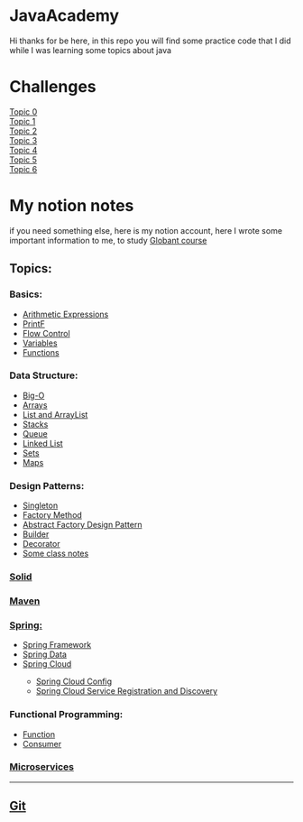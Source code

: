 # JavaAcademy
Hi 
thanks for be here, in this repo you will find some practice code that I did while I was learning some topics about java
# Challenges 

<a href="https://github.com/mtrujillo92/JavaAcademy/tree/main/Topic0"> Topic 0 </a> <br>
<a href="https://github.com/mtrujillo92/JavaAcademy/tree/main/Topic1"> Topic 1 </a> <br>
<a href="https://github.com/mtrujillo92/JavaAcademy/tree/main/Topic2"> Topic 2 </a> <br>
<a href="https://github.com/mtrujillo92/JavaAcademy/tree/main/Topic3"> Topic 3 </a> <br>
<a href="https://github.com/mtrujillo92/JavaAcademy/tree/main/Topic4"> Topic 4 </a> <br>
<a href="https://github.com/mtrujillo92/JavaAcademy/tree/main/Topic5"> Topic 5 </a> <br>
<a href="https://github.com/mtrujillo92/JavaAcademy/tree/main/Topic6"> Topic 6 </a> <br>
# My notion notes 

if you need something else, here is my notion account, here I wrote some important information to me, to study
<a href="https://www.notion.so/Java-Globant-Course-314232df06fc45d48476c478bbab95b5"> Globant course </a> <br>
<h2>Topics:</h2> 
<h3>Basics:</h3>
<ul>
      <li><a href="https://www.notion.so/Arithmetic-Expressions-b5773fdd3ddc4c55b677cc0a1caae29b"> Arithmetic Expressions</a></li>
      <li><a href="https://www.notion.so/PrintF-7f68051392e44a63abcc88baf19a9bf4"> PrintF</a></li>
      <li><a href="https://www.notion.so/Control-de-flujo-bc9e5c3a3d7847eb94fe22da93ba4b30"> Flow Control</a></li>
      <li><a href="https://www.notion.so/Variables-f264084921d844d78e082d5e41eadd42"> Variables</a></li>
      <li><a href="https://www.notion.so/Function-funciones-835c4474b9b94498866232a5bf0c3f39"> Functions</a></li>
</ul>
<h3>Data Structure:</h3>
<ul>
      <li><a href="https://www.notion.so/Big-o-b8a39a9c046e450e880a77e0736342c0"> Big-O</a></li>
      <li><a href="https://www.notion.so/Arrays-78bc8fc50c684881977a228b7004fe18"> Arrays</a></li>
      <li><a href="https://www.notion.so/List-and-ArrayList-77ea56c1efaa41c488f322581f2efe8e"> List and ArrayList</a></li>
      <li><a href="https://www.notion.so/Stacks-pila-5df7228985b643c88a13e7813e3af81e"> Stacks</a></li>
      <li><a href="https://www.notion.so/Queue-cola-3f14d0ee506f4a0297d5bd298a01f30b"> Queue</a></li>
      <li><a href="https://www.notion.so/Linked-list-c2b392832733402cb6ef3bb2de43802e"> Linked List</a></li>
      <li><a href="https://www.notion.so/Sets-256f6ebcc87c4fe99e517c39f236b51e"> Sets</a></li>
      <li><a href="https://www.notion.so/Maps-77925bfb014c4526baa1965879742cb6"> Maps</a></li>
</ul>   

<h3>Design Patterns:</h3>
<ul>
      <li><a href="https://www.notion.so/Singleton-b2a49ee2d5bb44b0b9c9066d559fa5c5"> Singleton</a></li>
      <li><a href="https://www.notion.so/Factory-Method-67d9721ac41a48d398e1b4ce7f050a73"> Factory Method</a></li>
      <li><a href="https://www.notion.so/Abstract-Factory-Design-Pattern-e4b30de261fe4cda9801fc45efb18205"> Abstract Factory Design Pattern</a></li>
      <li><a href="https://www.notion.so/Builder-86443b3e5b0a42f0acbc8ad2b257c02c"> Builder</a></li>
      <li><a href="https://www.notion.so/Decorator-1b5ed8276d1d4384a7fe6afd41574853"> Decorator</a></li>
      <li><a href="https://www.notion.so/Globant-class-37bc31e2e7f3479f9f56846189a419a1"> Some class notes</a></li>
</ul> 
  
<h3><a href="https://www.notion.so/SOLID-bb276b45a8fe40eaa9b7c987a7fe1379">Solid</h3>
<h3><a href="https://www.notion.so/Maven-e8f020bc88b64ba1ad12cb5cc4d71244">Maven</h3>

<h3>Spring:</h3>
<ul>
      <li><a href="https://www.notion.so/Spring-Framework-ea5a7e0d9fa74a379b4890789773cb76">Spring Framework</a></li>
      <li><a href="https://www.notion.so/Spring-Data-a530384a3cfc4de3829da0c3c6f7545a">Spring Data</a></li>
      <li><a href="https://www.notion.so/Spring-Cloud-0602c81564594a6ba1cc50cbbf2f5f06">Spring Cloud</a></li>
      <ul>
            <li><a href="https://www.notion.so/Spring-Cloud-Config-ad6d1bbf732541c4ba1c50b3b81b70bc">Spring Cloud Config</a></li>
            <li><a href="https://www.notion.so/Spring-Cloud-Service-Registration-and-Discovery-049f33e0a6934444874a584a7c5bf2f4">Spring Cloud Service Registration and Discovery</a></li>
      </ul>     
</ul> 
      
<h3>Functional Programming:</h3>
<ul>
      <li><a href="https://www.notion.so/Function-2df46a3a22e2465ea7f486aadae99cb7">Function</a></li>
      <li><a href="https://www.notion.so/Consumer-294a232b642948fdbbba95bd0cf1c2dd">Consumer</a></li>
</ul> 
<h3><a href="https://www.notion.so/Microservicios-362a8f1e51f14a92b5a0973ab7f47d50">Microservices</h3>
<hr>
<h2><a href="https://www.notion.so/Git-59f6278a86174b25af5bb6f2456a53ba"> Git</a></h2>
